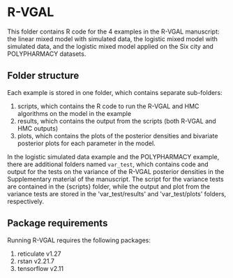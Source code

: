 # R-VGAL

This folder contains R code for the 4 examples in the R-VGAL manuscript: the linear mixed model with simulated data, the logistic mixed model with simulated data, and the logistic mixed model applied on the Six city and POLYPHARMACY datasets.

## Folder structure
Each example is stored in one folder, which contains separate sub-folders:
1. scripts, which contains the R code to run the R-VGAL and HMC algorithms on the model in the example
2. results, which contains the output from the scripts (both R-VGAL and HMC outputs)
3. plots, which contains the plots of the posterior densities and bivariate posterior plots for each parameter in the model.

In the logistic simulated data example and the POLYPHARMACY example, there are additional folders named `var_test`, which contains code and output for the tests on the variance of the R-VGAL posterior densities in the Supplementary material of the manuscript. The script for the variance tests are contained in the {scripts} folder, while the output and plot from the variance tests are stored in the 'var_test/results' and 'var_test/plots' folders, respectively.

## Package requirements
Running R-VGAL requires the following packages:
1. reticulate v1.27
2. rstan v2.21.7
3. tensorflow v2.11
